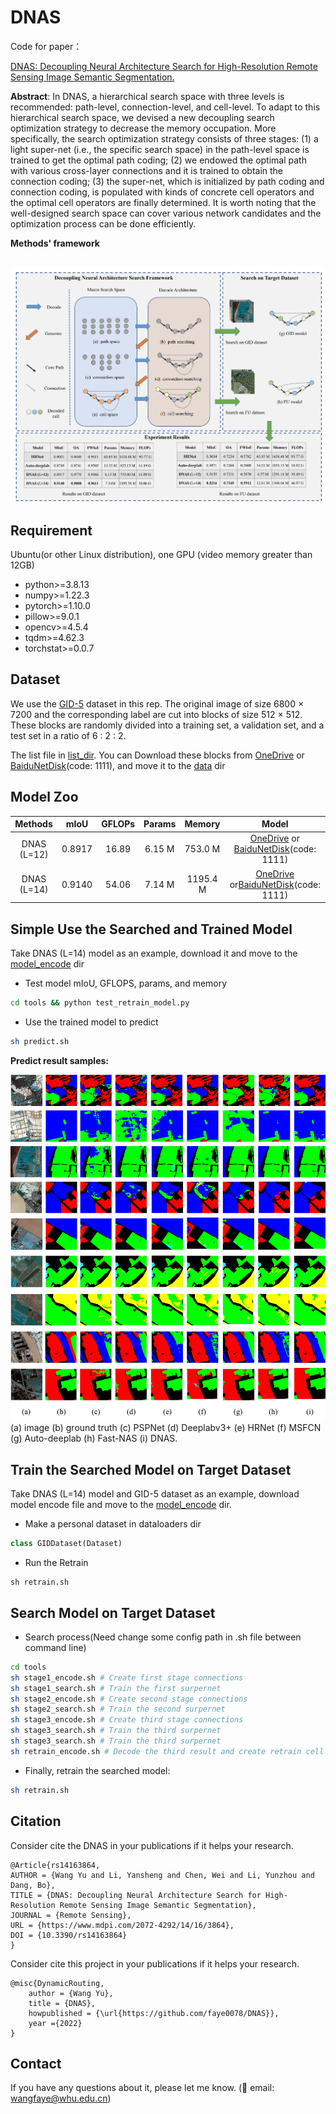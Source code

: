 # DNAS

Code for paper：

[DNAS: Decoupling Neural Architecture Search for High-Resolution Remote Sensing Image Semantic Segmentation.](https://www.mdpi.com/2072-4292/14/16/3864)

**Abstract**: In DNAS, a hierarchical search space with three levels is recommended: path-level, connection-level, and cell-level. To adapt to this hierarchical search space, we devised a new decoupling search optimization strategy to decrease the memory occupation. More specifically, the search optimization strategy consists of three stages: (1) a light super-net (i.e., the specific search space) in the path-level space is trained to get the optimal path coding; (2) we endowed the optimal path with various cross-layer connections and it is trained to obtain the connection coding; (3) the super-net, which is initialized by path coding and connection coding, is populated with kinds of concrete cell operators and the optimal cell operators are finally determined. It is worth noting that the well-designed search space can cover various network candidates and the optimization process can be done efficiently.

**Methods' framework**

![framework](./paper/framework.jpg)
---

## Requirement

Ubuntu(or other Linux distribution), one GPU (video memory greater than 12GB)

* python>=3.8.13
* numpy>=1.22.3
* pytorch>=1.10.0
* pillow>=9.0.1
* opencv>=4.5.4
* tqdm>=4.62.3
* torchstat>=0.0.7

## Dataset

We use the [GID-5](https://captain-whu.github.io/GID/) dataset in this rep. The original image of size 6800 × 7200 and the corresponding label are cut into blocks of size 512 × 512. These blocks are randomly divided into a training set, a validation set, and a test set in a ratio of 6 : 2 : 2. 

The list file in [list_dir](./data/lists/GID/). You can Download these blocks from [OneDrive](https://1drv.ms/u/s!AkdG3kpBQQcHg8BVUajKSwLF3WeNNg?e=gy3xI0) or [BaiduNetDisk](https://pan.baidu.com/s/1fLXmJZiJ7STPX2jh4S9nRg)(code: 1111), and move it to the [data](./data/) dir 

## Model Zoo

|   Methods   |  mIoU  | GFLOPs | Params |  Memory  |                            Model                             |
| :---------: | :----: | :----: | :----: | :------: | :----------------------------------------------------------: |
| DNAS (L=12) | 0.8917 | 16.89  | 6.15 M | 753.0 M  | [OneDrive](https://1drv.ms/u/s!AkdG3kpBQQcHg8BWclILK1DFdiR9Rw?e=TlocZ5) or [BaiduNetDisk](https://pan.baidu.com/s/17izJilQRBydyapN2TobflA)(code: 1111) |
| DNAS (L=14) | 0.9140 | 54.06  | 7.14 M | 1195.4 M | [OneDrive](https://1drv.ms/u/s!AkdG3kpBQQcHg8BX4s0uysjCmoZDIQ?e=EJDzbt) or[BaiduNetDisk](https://pan.baidu.com/s/1iYC5AW0L67HCjgoNLSsiVA)(code: 1111) |

## Simple Use the Searched and Trained Model

Take DNAS (L=14) model as an example, download it and move to the [model_encode](./model/model_encode/) dir

* Test model mIoU, GFLOPS, params, and memory

```bash
cd tools && python test_retrain_model.py
```

* Use the trained model to predict

```bash
sh predict.sh
```

**Predict result samples:**

![framework](./paper/result.jpg)
(a) image  (b) ground truth  (c) PSPNet  (d) Deeplabv3+  (e) HRNet  (f) MSFCN  (g) Auto-deeplab  (h) Fast-NAS  (i) DNAS.
## Train the Searched Model on Target Dataset

Take DNAS (L=14) model and GID-5 dataset as an example, download model encode file and move to the [model_encode](./model/model_encode/) dir. 

* Make a personal dataset in dataloaders dir

```python
class GIDDataset(Dataset)
```

* Run the Retrain

```
sh retrain.sh
```

## Search Model on Target Dataset

* Search process(Need change some config path in .sh file between command line)

```bash
cd tools
sh stage1_encode.sh # Create first stage connections
sh stage1_search.sh # Train the first surpernet
sh stage2_encode.sh # Create second stage connections
sh stage2_search.sh # Train the second surpernet
sh stage3_encode.sh # Create third stage connections
sh stage3_search.sh # Train the third surpernet
sh stage3_search.sh # Train the third surpernet
sh retrain_encode.sh # Decode the third result and create retrain cell structure
```

* Finally, retrain the searched model:

```bash
sh retrain.sh
```

## Citation

Consider cite the DNAS in your publications if it helps your research. 

```
@Article{rs14163864,
AUTHOR = {Wang Yu and Li, Yansheng and Chen, Wei and Li, Yunzhou and Dang, Bo},
TITLE = {DNAS: Decoupling Neural Architecture Search for High-Resolution Remote Sensing Image Semantic Segmentation},
JOURNAL = {Remote Sensing},
URL = {https://www.mdpi.com/2072-4292/14/16/3864},
DOI = {10.3390/rs14163864}
}
```

Consider cite this project in your publications if it helps your research. 

```
@misc{DynamicRouting,
    author = {Wang Yu},
    title = {DNAS},
    howpublished = {\url{https://github.com/faye0078/DNAS}},
    year ={2022}
}
```

## Contact
If you have any questions about it, please let me know. (📧 email: wangfaye@whu.edu.cn)